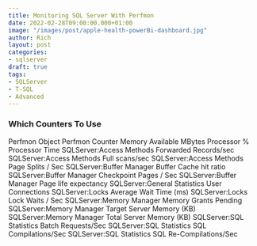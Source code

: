 ```yaml
---
title: Monitoring SQL Server With Perfmon
date: 2022-02-28T09:00:00.000+01:00
image: "/images/post/apple-health-powerBi-dashboard.jpg"
author: Rich
layout: post
categories:
- sqlserver
draft: true
tags:
- SQLServer
- T-SQL
- Advanced
---
```



### Which Counters To Use

Perfmon Object	Perfmon Counter
Memory	Available MBytes
Processor	% Processor Time
SQLServer:Access Methods	Forwarded Records/sec
SQLServer:Access Methods	Full scans/sec
SQLServer:Access Methods	Page Splits / Sec
SQLServer:Buffer Manager	Buffer Cache hit ratio
SQLServer:Buffer Manager	Checkpoint Pages / Sec
SQLServer:Buffer Manager	Page life expectancy
SQLServer:General Statistics	User Connections
SQLServer:Locks	Average Wait Time (ms)
SQLServer:Locks	Lock Waits / Sec
SQLServer:Memory Manager	Memory Grants Pending
SQLServer:Memory Manager	Target Server Memory (KB)
SQLServer:Memory Manager	Total Server Memory (KB)
SQLServer:SQL Statistics	Batch Requests/Sec
SQLServer:SQL Statistics	SQL Compilations/Sec
SQLServer:SQL Statistics	SQL Re-Compilations/Sec

